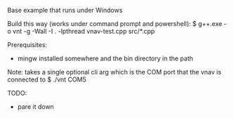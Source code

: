 Base example that runs under Windows

Build this way (works under command prompt and powershell):
$ g++.exe -o vnt -g -Wall  -I . -lpthread  vnav-test.cpp src/*.cpp

Prerequisites:
- mingw installed somewhere and the bin directory in the path

Note: takes a single optional cli arg which is the COM port that the vnav is connected to
$ ./vnt COM5

TODO:
- pare it down
